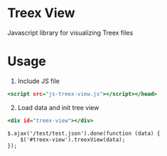 # Treex View
Javascript library for visualizing Treex files

# Usage

1. Include JS file
```.html
<script src="js-treex-view.js"></script></head>
```

2. Load data and init tree view
```.html
<div id="treex-view"></div>
```

```.javascript
$.ajax('/test/test.json').done(function (data) {
    $('#treex-view').treexView(data);
});
```
